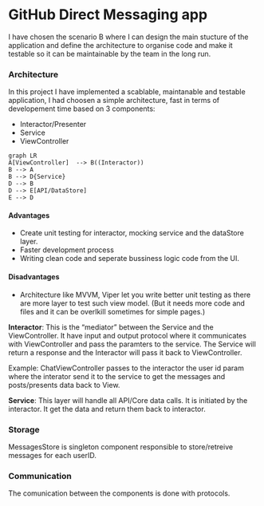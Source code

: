 
# GitHub Direct Messaging app

I have chosen the scenario B where I can design the main stucture of the application and define the architecture to organise code and make it testable so it can be maintainable by the team in the long run. 

### Architecture
In this project I have implemented a scablable, maintanable and testable application, I had choosen a simple architecture, fast in terms of developement time based on 3 components:
- Interactor/Presenter
- Service
- ViewController


```mermaid
graph LR
A[ViewController]  --> B((Interactor))
B --> A
B --> D{Service}
D --> B
D --> E[API/DataStore]
E --> D
```

#### Advantages
- Create unit testing for interactor, mocking service and the dataStore layer.
- Faster development process
- Writing clean code and seperate bussiness logic code from the UI.

#### Disadvantages
- Architecture like MVVM, Viper let you write better unit testing as there are more layer to test such view model. (But it needs more code and files and it can be overlkill sometimes for simple pages.) 

**Interactor**: This is the “mediator” between the Service and the ViewController. It have input and output protocol where it communicates with ViewController and pass the paramters to the service. The Service will return a response and the Interactor will pass it back to ViewController. 

Example: ChatViewController passes to the interactor the user id param where  the interator send it to the service to get the messages and posts/presents data back to View.

**Service**: This layer will handle all API/Core data calls. It is initiated by the interactor. It get the data and return them back to interactor.

### Storage
MessagesStore is singleton component responsible to store/retreive messages for each userID.

### Communication
The comunication between the components is done with protocols.




